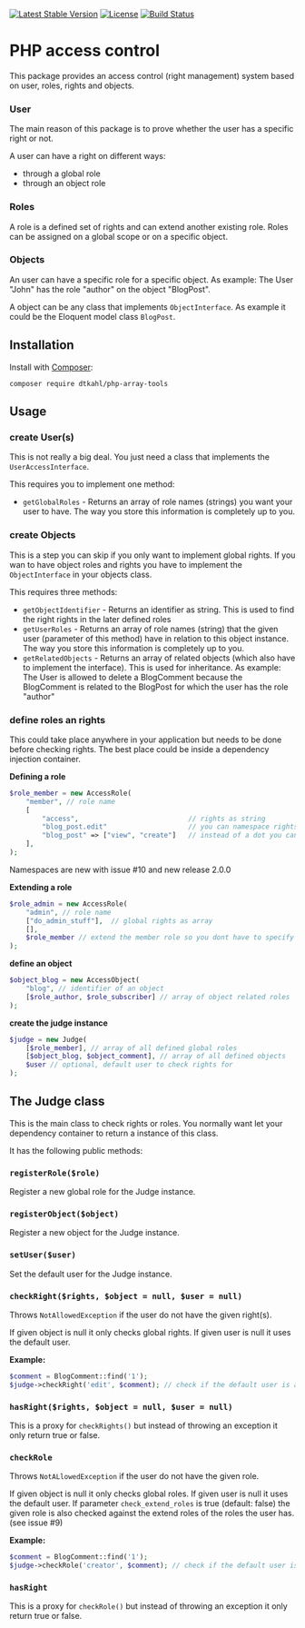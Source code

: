 [![Latest Stable Version](https://poser.pugx.org/dtkahl/php-access-control/v/stable)](https://packagist.org/packages/dtkahl/php-access-control)
[![License](https://poser.pugx.org/dtkahl/php-access-control/license)](https://packagist.org/packages/dtkahl/php-access-control)
[![Build Status](https://travis-ci.org/dtkahl/php-access-control.svg?branch=master)](https://travis-ci.org/dtkahl/php-access-control)

# PHP access control

This package provides an access control (right management) system based on user, roles, rights and objects.


### User

The main reason of this package is to prove whether the user has a specific right or not.

A user can have a right on different ways:

- through a global role
- through an object role

### Roles

A role is a defined set of rights and can extend another existing role. Roles can be assigned on a global scope or on a specific object.


### Objects

An user can have a specific role for a specific object. As example: The User "John" has the role "author" on the object "BlogPost".

A object can be any class that implements `ObjectInterface`. As example it could be the Eloquent model class `BlogPost`.


## Installation

Install with [Composer](http://getcomposer.org):
```
composer require dtkahl/php-array-tools
```


## Usage

### create User(s)

This is not really a big deal. You just need a class that implements the `UserAccessInterface`. 

This requires you to implement one method:

- `getGlobalRoles` - Returns an array of role names (strings) you want your user to have. The way you store this information is completely up to you.


### create Objects

This is a step you can skip if you only want to implement global rights. If you wan to have object roles and rights you have to implement the `ObjectInterface` in your objects class.

This requires three methods:

- `getObjectIdentifier` - Returns an identifier as string. This is used to find the right rights in the later defined roles
- `getUserRoles` - Returns an array of role names (string) that the given user (parameter of this method) have in relation to this object instance. The way you store this information is completely up to you.
- `getRelatedObjects` - Returns an array of related objects (which also have to implement the interface). This is used for inheritance. As example: The User is allowed to delete a BlogComment because the BlogComment is related to the BlogPost for which the user has the role "author"


### define roles an rights

This could take place anywhere in your application but needs to be done before checking rights. The best place could be inside a dependency injection container.

**Defining a role**

```php
$role_member = new AccessRole(
    "member", // role name
    [
        "access",                           // rights as string
        "blog_post.edit"                    // you can namespace rights with a dot, this is often used for object identifier
        "blog_post" => ["view", "create"]   // instead of a dot you can also use an array to create namespaces
    ],
);
```

Namespaces are new with issue #10 and new release 2.0.0

**Extending a role**

```php
$role_admin = new AccessRole(
    "admin", // role name
    ["do_admin_stuff"],  // global rights as array
    [],
    $role_member // extend the member role so you dont have to specify all rights a second time
);
```

**define an object**

```php
$object_blog = new AccessObject(
    "blog", // identifier of an object
    [$role_author, $role_subscriber] // array of object related roles
);
```

**create the judge instance**

```php
$judge = new Judge(
    [$role_member], // array of all defined global roles
    [$object_blog, $object_comment], // array of all defined objects
    $user // optional, default user to check rights for
);
```

## The Judge class

This is the main class to check rights or roles. You normally want let your dependency container to return a instance of this class.

It has the following public methods:

### `registerRole($role)`

Register a new global role for the Judge instance.

### `registerObject($object)`

Register a new object for the Judge instance.

### `setUser($user)`

Set the default user for the Judge instance.

### `checkRight($rights, $object = null, $user = null)`

Throws `NotAllowedException` if the user do not have the given right(s).

If given object is null it only checks global rights.
If given user is null it uses the default user.

**Example:**
```php
$comment = BlogComment::find('1');
$judge->checkRight('edit', $comment); // check if the default user is allowed to edit a specific comment
```

### `hasRight($rights, $object = null, $user = null)`

This is a proxy for `checkRights()` but instead of throwing an exception it only return true or false.

### `checkRole`

Throws `NotALlowedException` if the user do not have the given role.

If given object is null it only checks global roles.
If given user is null it uses the default user.
If parameter `check_extend_roles` is true (default: false) the given role is also checked against the extend roles of the roles the user has. (see issue #9)

**Example:**
```php
$comment = BlogComment::find('1');
$judge->checkRole('creator', $comment); // check if the default user is the creator of this comment
```

### `hasRight`

This is a proxy for `checkRole()` but instead of throwing an exception it only return true or false.
